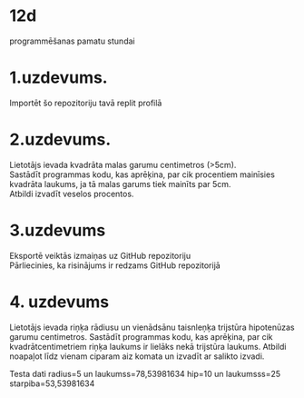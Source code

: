 # 12d
programmēšanas pamatu stundai

# 1.uzdevums.
Importēt šo repozitoriju tavā replit profilā

# 2.uzdevums.
Lietotājs ievada kvadrāta malas garumu centimetros (>5cm).<br>
Sastādīt programmas kodu, kas aprēķina, par cik procentiem mainīsies kvadrāta laukums, ja tā malas garums tiek mainīts par 5cm.<br>
Atbildi izvadīt veselos procentos.

# 3.uzdevums
Eksportē veiktās izmaiņas uz GitHub repozitoriju<br>
Pārliecinies, ka risinājums ir redzams GitHub repozitorijā


# 4. uzdevums
Lietotājs ievada riņķa rādiusu un vienādsānu taisnleņķa trijstūra hipotenūzas garumu centimetros.
Sastādīt programmas kodu, kas aprēķina, par cik kvadrātcentimetriem riņķa laukums ir lielāks nekā trijstūra laukums.
Atbildi noapaļot līdz vienam ciparam aiz komata un izvadīt ar salikto izvadi.

Testa dati
radius=5 un laukumss=78,53981634
hip=10 un laukumsss=25
starpiba=53,53981634
